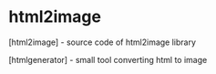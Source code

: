 html2image
==========
[html2image] - source code of html2image library

[htmlgenerator] - small tool converting html to image
